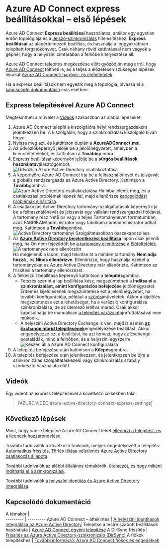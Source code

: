 <properties
    pageTitle="Azure AD Connect: Az első lépések express beállításokkal |} Microsoft Azure"
    description="Útmutató letöltése, telepítése, és futtassa a beállítási varázsló az Azure AD Connect."
    services="active-directory"
    documentationCenter=""
    authors="andkjell"
    manager="femila"
    editor="curtand"/>

<tags
    ms.service="active-directory"
    ms.workload="identity"
    ms.tgt_pltfrm="na"
    ms.devlang="na"
    ms.topic="get-started-article"
    ms.date="09/13/2016"
    ms.author="billmath"/>

# <a name="getting-started-with-azure-ad-connect-using-express-settings"></a>Azure AD Connect express beállításokkal – első lépések
Azure AD Connect **Express beállításai** használatos, amikor egy egyetlen erdőn topológiája és a [Jelszó-szinkronizálás](../active-directory-aadconnectsync-implement-password-synchronization.md) hitelesítéshez. **Express beállításai** az alapértelmezett beállítás, és használja a leggyakrabban telepített forgatókönyvet. Csak néhány rövid kattintással nem vagyok a gépnél, hogy a helyszíni címtárában a felhőbe kiterjesztése áll.

Azure AD Connect telepítés megkezdése előtt győződjön meg arról, hogy [Azure AD Connect](http://go.microsoft.com/fwlink/?LinkId=615771) töltheti le, és a teljes a előzetesen szükséges lépések leírását [Azure AD Connect: hardver- és előfeltételek](../active-directory-aadconnect-prerequisites.md).

Ha a express beállítások nem egyezik meg a topológia, olvassa el a [kapcsolódó dokumentáció](#related-documentation) más esetben.

## <a name="express-installation-of-azure-ad-connect"></a>Express telepítésével Azure AD Connect
Megtekintheti a művelet a [Videók](#videos) szakaszban az alábbi lépéseket.

1. Azure AD Connect telepíti a kiszolgálóra helyi rendszergazdaként jelentkezzen be. A kiszolgálón, hogy a szinkronizálási kiszolgáló kíván tegye.
2. Nyissa meg azt, és kattintson duplán a **AzureADConnect.msi**.
3. Az üdvözlőképernyő jelölje be a jelölőnégyzetet, amelyben a licencfeltételeket, és kattintson a **Tovább**gombra.  
4. Express beállításai képernyőn jelölje be a **sürgős beállítások használata**választógombot.  
![Üdvözli a Azure Active Directory csatlakoztatása](./media/active-directory-aadconnect-get-started-express/express.png)
5. A képernyőre Azure AD Connect írja be a felhasználónevét és jelszavát a globális rendszergazda az Azure Active Directory. Kattintson a **Tovább**gombra.  
![Azure Active Directory csatlakoztatása](./media/active-directory-aadconnect-get-started-express/connectaad.png) Ha hiba jelenik meg, és a csatlakozási problémák lépnek fel, majd ellenőrizze [kapcsolódási problémák elhárítása](../active-directory-aadconnect-troubleshoot-connectivity.md).
6. A csatlakozás Active Directory tartományi szolgáltatások képernyő írja be a felhasználónevét és jelszavát egy vállalati rendszergazdai fiókjával. A tartomány rész NetBios vagy a teljes Tartománynevet formátumban, azaz FABRIKAM\administrator vagy fabrikam.com\administrator adhat meg. Kattintson a **Tovább**gombra.  
![Active Directory tartományi Szolgáltatásokban összekapcsolása](./media/active-directory-aadconnect-get-started-express/connectad.png)
7. Az [**Azure Active Directory bejelentkezési beállítása**](../active-directory-aadconnect-user-signin.md#azure-ad-sign-in-configuration) lapon csak jeleníti meg, ha Ön nem fejeződött be [a tartomány ellenőrzése](../active-directory-add-domain.md) a [Előfeltételek](../active-directory-aadconnect-prerequisites.md).
![A tartományok nem ellenőrzött](./media/active-directory-aadconnect-get-started-express/unverifieddomain.png)  
Ha megjelenik a lapon, majd tekintse át a minden tartomány **Nem adja hozzá** , és **Nincs ellenőrizve**. Ellenőrizze, hogy használja ezeket a tartományokat az Azure Active Directory már ellenőrizte. Kattintson az frissítési a tartomány ellenőrzését.
8. A felkészült beállítása képernyő kattintson a **telepítés**gombra.
    - Tetszés szerint a lap beállítása kész, megszüntetheti a **Indítsa el a szinkronizálást, amint konfigurációs befejezése** jelölőnégyzetet. Érdemes kijelölésének megszüntetése ezt a jelölőnégyzetet, ha további konfigurációja, például a [szűrési](../active-directory-aadconnectsync-configure-filtering.md)műveletek. Akkor a kijelölés megszüntetése ezt a lehetőséget, ha a varázsló konfigurálása szinkronizálása, de az ütemező letiltva marad. Csak akkor kapcsolhatja be manuálisan [a telepítés varázslót](../active-directory-aadconnectsync-installation-wizard.md)újrafuttatásával nem működik.
    - A helyszíni Active Directory Exchange is van, majd is esetén [**az Exchange hibrid telepítésének**](https://technet.microsoft.com/library/jj200581.aspx)engedélyezése beállítást. Akkor engedélyezze ezt a beállítást, ha azt tervezi, hogy az Exchange-postaládák, mind a felhőben, és a helyszíni egyszerre.
![Készen áll a Azure AD Connect konfigurálása](./media/active-directory-aadconnect-get-started-express/readytoconfigure.png)
9. A telepítés befejezése után kattintson a **Kilépés**gombra.
10. A telepítés befejezése után jelentkezzen, és jelentkezzen be újra a szinkronizálás szolgáltatáskezelő vagy szinkronizálás szabály szerkesztő használata előtt.

## <a name="videos"></a>Videók

Egy videót az express telepítésével a következő cikkekben talál:

>[AZURE.VIDEO azure-active-directory-connect-express-settings]

## <a name="next-steps"></a>Következő lépések
Most, hogy van-e telepítve Azure AD Connect lehet [ellenőrzi a telepítést, és a licencek hozzárendelése](../active-directory-aadconnect-whats-next.md).

További tudnivalók a következő funkciók, melyek engedélyezett a telepítés: [Automatikus frissítés](../active-directory-aadconnect-feature-automatic-upgrade.md), [Törlés tiltása véletlen](../active-directory-aadconnectsync-feature-prevent-accidental-deletes.md)és [Azure Active Directory csatlakozás állapota](../active-directory-aadconnect-health-sync.md).

További tudnivalók az alábbi általános témakörök: [ütemezőt, és hogy miként indíthatja el a szinkronizálási](../active-directory-aadconnectsync-feature-scheduler.md).

További tudnivalók [a helyszíni identitás és Azure Active Directory integrálása](../active-directory-aadconnect.md).

## <a name="related-documentation"></a>Kapcsolódó dokumentáció

A témakör |  
--------- | ---------
Azure AD Connect – áttekintés | [A helyszíni identitások integrálása az Azure Active Directory](../active-directory-aadconnect.md)
Telepítse a testre szabott beállítások használata | [Azure AD Connect egyéni telepítése](active-directory-aadconnect-get-started-custom.md)
A DirSync frissítés | [Frissítés az Azure Active Directory-szinkronizáló (DirSync)](active-directory-aadconnect-dirsync-upgrade-get-started.md)
A fiókok telepítéshez | [További információ: Azure AD Connect fiókok és engedélyek](active-directory-aadconnect-accounts-permissions.md)
